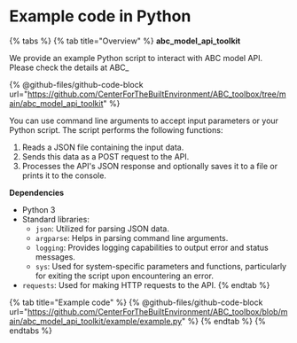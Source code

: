 # Example code in Python

{% tabs %}
{% tab title="Overview" %}
**abc\_model\_api\_toolkit**

We provide an example Python script to interact with ABC model API. Please check the details at ABC\_

{% @github-files/github-code-block url="https://github.com/CenterForTheBuiltEnvironment/ABC_toolbox/tree/main/abc_model_api_toolkit" %}

You can use command line arguments to accept input parameters or your Python script. The script performs the following functions:

1. Reads a JSON file containing the input data.
2. Sends this data as a POST request to the API.
3. Processes the API's JSON response and optionally saves it to a file or prints it to the console.

**Dependencies**

* Python 3
* Standard libraries:
  * `json`: Utilized for parsing JSON data.
  * `argparse`: Helps in parsing command line arguments.
  * `logging`: Provides logging capabilities to output error and status messages.
  * `sys`: Used for system-specific parameters and functions, particularly for exiting the script upon encountering an error.
* `requests`: Used for making HTTP requests to the API.
{% endtab %}

{% tab title="Example code" %}
{% @github-files/github-code-block url="https://github.com/CenterForTheBuiltEnvironment/ABC_toolbox/blob/main/abc_model_api_toolkit/example/example.py" %}
{% endtab %}
{% endtabs %}
